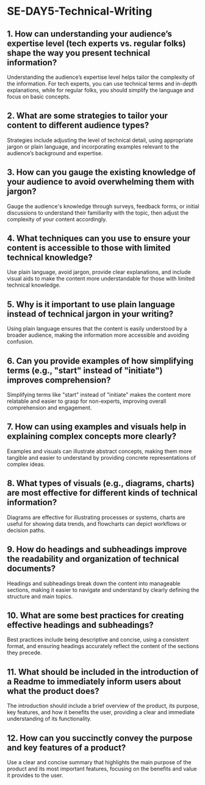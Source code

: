 # SE-DAY5-Technical-Writing
## 1. How can understanding your audience’s expertise level (tech experts vs. regular folks) shape the way you present technical information?
Understanding the audience’s expertise level helps tailor the complexity of the information. For tech experts, you can use technical terms and in-depth explanations, while for regular folks, you should simplify the language and focus on basic concepts.

## 2. What are some strategies to tailor your content to different audience types?
Strategies include adjusting the level of technical detail, using appropriate jargon or plain language, and incorporating examples relevant to the audience’s background and expertise.

## 3. How can you gauge the existing knowledge of your audience to avoid overwhelming them with jargon?
Gauge the audience's knowledge through surveys, feedback forms, or initial discussions to understand their familiarity with the topic, then adjust the complexity of your content accordingly.

## 4. What techniques can you use to ensure your content is accessible to those with limited technical knowledge?
Use plain language, avoid jargon, provide clear explanations, and include visual aids to make the content more understandable for those with limited technical knowledge.

## 5. Why is it important to use plain language instead of technical jargon in your writing?
Using plain language ensures that the content is easily understood by a broader audience, making the information more accessible and avoiding confusion.

## 6. Can you provide examples of how simplifying terms (e.g., "start" instead of "initiate") improves comprehension?
Simplifying terms like "start" instead of "initiate" makes the content more relatable and easier to grasp for non-experts, improving overall comprehension and engagement.

## 7. How can using examples and visuals help in explaining complex concepts more clearly?
Examples and visuals can illustrate abstract concepts, making them more tangible and easier to understand by providing concrete representations of complex ideas.

## 8. What types of visuals (e.g., diagrams, charts) are most effective for different kinds of technical information?
Diagrams are effective for illustrating processes or systems, charts are useful for showing data trends, and flowcharts can depict workflows or decision paths.

## 9. How do headings and subheadings improve the readability and organization of technical documents?
Headings and subheadings break down the content into manageable sections, making it easier to navigate and understand by clearly defining the structure and main topics.

## 10. What are some best practices for creating effective headings and subheadings?
Best practices include being descriptive and concise, using a consistent format, and ensuring headings accurately reflect the content of the sections they precede.

## 11. What should be included in the introduction of a Readme to immediately inform users about what the product does?
The introduction should include a brief overview of the product, its purpose, key features, and how it benefits the user, providing a clear and immediate understanding of its functionality.

## 12. How can you succinctly convey the purpose and key features of a product?
Use a clear and concise summary that highlights the main purpose of the product and its most important features, focusing on the benefits and value it provides to the user.
